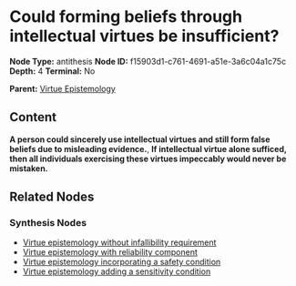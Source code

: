 # Could forming beliefs through intellectual virtues be insufficient?

**Node Type:** antithesis
**Node ID:** f15903d1-c761-4691-a51e-3a6c04a1c75c
**Depth:** 4
**Terminal:** No

**Parent:** [Virtue Epistemology](virtue-epistemology-synthesis-7b020d69-e86c-4087-b733-fe2b6f427ba6.md)

## Content

**A person could sincerely use intellectual virtues and still form false beliefs due to misleading evidence.**, **If intellectual virtue alone sufficed, then all individuals exercising these virtues impeccably would never be mistaken.**

## Related Nodes

### Synthesis Nodes

- [Virtue epistemology without infallibility requirement](virtue-epistemology-without-infallibility-requirement-synthesis-daa7025c-db08-4ef4-b769-8c38b66f37e8.md)
- [Virtue epistemology with reliability component](virtue-epistemology-with-reliability-component-synthesis-2671906d-496c-4e29-89e0-6ee4839d9a0a.md)
- [Virtue epistemology incorporating a safety condition](virtue-epistemology-incorporating-a-safety-condition-synthesis-8bd4472d-b3be-4381-afef-fbb95ca8a837.md)
- [Virtue epistemology adding a sensitivity condition](virtue-epistemology-adding-a-sensitivity-condition-synthesis-5bb2df19-fd30-4cab-a71f-cedf5b6893de.md)
